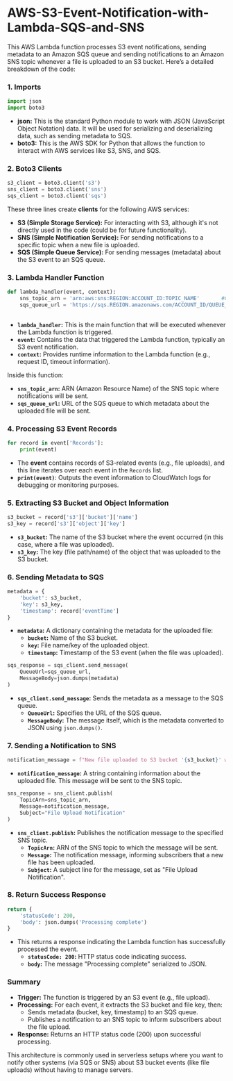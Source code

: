 # AWS-S3-Event-Notification-with-Lambda-SQS-and-SNS

This AWS Lambda function processes S3 event notifications, sending metadata to an Amazon SQS queue and sending notifications to an Amazon SNS topic whenever a file is uploaded to an S3 bucket. Here’s a detailed breakdown of the code:

### 1. **Imports**
```python
import json
import boto3
```
- **json:** This is the standard Python module to work with JSON (JavaScript Object Notation) data. It will be used for serializing and deserializing data, such as sending metadata to SQS.
- **boto3:** This is the AWS SDK for Python that allows the function to interact with AWS services like S3, SNS, and SQS.

### 2. **Boto3 Clients**
```python
s3_client = boto3.client('s3')
sns_client = boto3.client('sns')
sqs_client = boto3.client('sqs')
```
These three lines create **clients** for the following AWS services:
- **S3 (Simple Storage Service):** For interacting with S3, although it's not directly used in the code (could be for future functionality).
- **SNS (Simple Notification Service):** For sending notifications to a specific topic when a new file is uploaded.
- **SQS (Simple Queue Service):** For sending messages (metadata) about the S3 event to an SQS queue.

### 3. **Lambda Handler Function**
```python
def lambda_handler(event, context):
    sns_topic_arn = 'arn:aws:sns:REGION:ACCOUNT_ID:TOPIC_NAME'       #Change the link with your sns URL
    sqs_queue_url = 'https://sqs.REGION.amazonaws.com/ACCOUNT_ID/QUEUE_NAME'  #change the link with sqs URL
    
```
- **`lambda_handler`:** This is the main function that will be executed whenever the Lambda function is triggered.
- **`event`:** Contains the data that triggered the Lambda function, typically an S3 event notification.
- **`context`:** Provides runtime information to the Lambda function (e.g., request ID, timeout information).

Inside this function:
- **`sns_topic_arn`:** ARN (Amazon Resource Name) of the SNS topic where notifications will be sent.
- **`sqs_queue_url`:** URL of the SQS queue to which metadata about the uploaded file will be sent.

### 4. **Processing S3 Event Records**
```python
for record in event['Records']:
    print(event)
```
- The **event** contains records of S3-related events (e.g., file uploads), and this line iterates over each event in the `Records` list.
- **`print(event)`**: Outputs the event information to CloudWatch logs for debugging or monitoring purposes.

### 5. **Extracting S3 Bucket and Object Information**
```python
s3_bucket = record['s3']['bucket']['name']
s3_key = record['s3']['object']['key']
```
- **`s3_bucket`:** The name of the S3 bucket where the event occurred (in this case, where a file was uploaded).
- **`s3_key`:** The key (file path/name) of the object that was uploaded to the S3 bucket.

### 6. **Sending Metadata to SQS**
```python
metadata = {
    'bucket': s3_bucket,
    'key': s3_key,
    'timestamp': record['eventTime']
}
```
- **`metadata`:** A dictionary containing the metadata for the uploaded file:
    - **`bucket`:** Name of the S3 bucket.
    - **`key`:** File name/key of the uploaded object.
    - **`timestamp`:** Timestamp of the S3 event (when the file was uploaded).

```python
sqs_response = sqs_client.send_message(
    QueueUrl=sqs_queue_url,
    MessageBody=json.dumps(metadata)
)
```
- **`sqs_client.send_message`:** Sends the metadata as a message to the SQS queue.
    - **`QueueUrl`:** Specifies the URL of the SQS queue.
    - **`MessageBody`:** The message itself, which is the metadata converted to JSON using `json.dumps()`.

### 7. **Sending a Notification to SNS**
```python
notification_message = f"New file uploaded to S3 bucket '{s3_bucket}' with key '{s3_key}'"
```
- **`notification_message`:** A string containing information about the uploaded file. This message will be sent to the SNS topic.

```python
sns_response = sns_client.publish(
    TopicArn=sns_topic_arn,
    Message=notification_message,
    Subject="File Upload Notification"
)
```
- **`sns_client.publish`:** Publishes the notification message to the specified SNS topic.
    - **`TopicArn`:** ARN of the SNS topic to which the message will be sent.
    - **`Message`:** The notification message, informing subscribers that a new file has been uploaded.
    - **`Subject`:** A subject line for the message, set as "File Upload Notification".

### 8. **Return Success Response**
```python
return {
    'statusCode': 200,
    'body': json.dumps('Processing complete')
}
```
- This returns a response indicating the Lambda function has successfully processed the event.
    - **`statusCode: 200`:** HTTP status code indicating success.
    - **`body`:** The message "Processing complete" serialized to JSON.

### **Summary**
- **Trigger:** The function is triggered by an S3 event (e.g., file upload).
- **Processing:** For each event, it extracts the S3 bucket and file key, then:
  - Sends metadata (bucket, key, timestamp) to an SQS queue.
  - Publishes a notification to an SNS topic to inform subscribers about the file upload.
- **Response:** Returns an HTTP status code (200) upon successful processing. 

This architecture is commonly used in serverless setups where you want to notify other systems (via SQS or SNS) about S3 bucket events (like file uploads) without having to manage servers.
